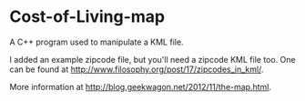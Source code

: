 Cost-of-Living-map
==================

A C++ program used to manipulate a KML file.

I added an example zipcode file, but you'll need a zipcode KML file too. One can be found at http://www.filosophy.org/post/17/zipcodes_in_kml/.

More information at http://blog.geekwagon.net/2012/11/the-map.html.